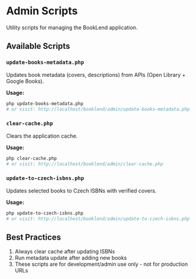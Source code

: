 # Admin Scripts

Utility scripts for managing the BookLend application.

## Available Scripts

### `update-books-metadata.php`
Updates book metadata (covers, descriptions) from APIs (Open Library + Google Books).

**Usage:**
```bash
php update-books-metadata.php
# or visit: http://localhost/booklend/admin/update-books-metadata.php
```

### `clear-cache.php`
Clears the application cache.

**Usage:**
```bash
php clear-cache.php
# or visit: http://localhost/booklend/admin/clear-cache.php
```

### `update-to-czech-isbns.php`
Updates selected books to Czech ISBNs with verified covers.

**Usage:**
```bash
php update-to-czech-isbns.php
# or visit: http://localhost/booklend/admin/update-to-czech-isbns.php
```

## Best Practices

1. Always clear cache after updating ISBNs
2. Run metadata update after adding new books
3. These scripts are for development/admin use only - not for production URLs
